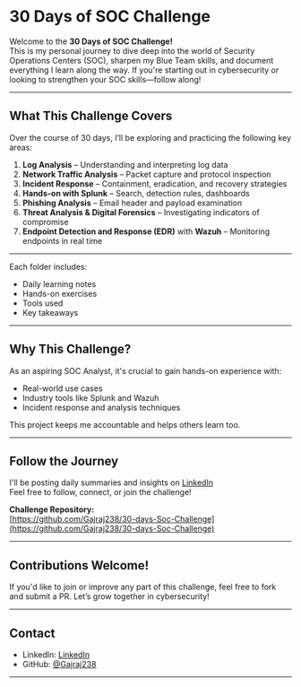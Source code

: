 #  30 Days of SOC Challenge 

Welcome to the **30 Days of SOC Challenge!**  
This is my personal journey to dive deep into the world of Security Operations Centers (SOC), sharpen my Blue Team skills, and document everything I learn along the way. If you're starting out in cybersecurity or looking to strengthen your SOC skills—follow along!

---

##  What This Challenge Covers

Over the course of 30 days, I’ll be exploring and practicing the following key areas:

1.  **Log Analysis** – Understanding and interpreting log data
2.  **Network Traffic Analysis** – Packet capture and protocol inspection
3.  **Incident Response** – Containment, eradication, and recovery strategies
4.  **Hands-on with Splunk** – Search, detection rules, dashboards
5.  **Phishing Analysis** – Email header and payload examination
6.  **Threat Analysis & Digital Forensics** – Investigating indicators of compromise
7.  **Endpoint Detection and Response (EDR)** with **Wazuh** – Monitoring endpoints in real time

---

Each folder includes:
-  Daily learning notes
-  Hands-on exercises
-  Tools used
-  Key takeaways

---

##  Why This Challenge?

As an aspiring SOC Analyst, it's crucial to gain hands-on experience with:
- Real-world use cases
- Industry tools like Splunk and Wazuh
- Incident response and analysis techniques

This project keeps me accountable and helps others learn too.

---

##  Follow the Journey

I'll be posting daily summaries and insights on [LinkedIn](https://shorturl.at/n0IW5)  
Feel free to follow, connect, or join the challenge!

 **Challenge Repository:**  
[https://github.com/Gajraj238/30-days-Soc-Challenge](https://github.com/Gajraj238/30-days-Soc-Challenge)

---

##  Contributions Welcome!

If you'd like to join or improve any part of this challenge, feel free to fork and submit a PR. Let’s grow together in cybersecurity!

---

##  Contact

- LinkedIn: [LinkedIn](https://shorturl.at/n0IW5)
- GitHub: [@Gajraj238](https://github.com/Gajraj238)

---




